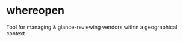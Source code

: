whereopen
=========

Tool for managing &amp; glance-reviewing vendors within a geographical context
